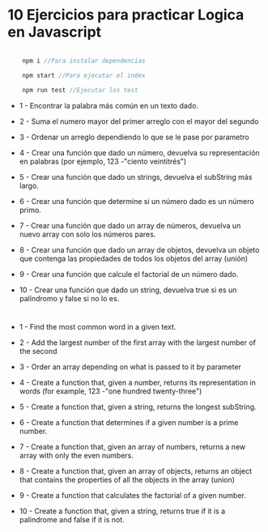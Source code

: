 # 10 Ejercicios para practicar Logica en Javascript

```js

    npm i //Para instalar dependencias

    npm start //Para ejecutar el index

    npm run test //Ejecutar los test

```

- 1 - Encontrar la palabra más común en un texto dado.

- 2 - Suma el numero mayor del primer arreglo con el mayor del segundo

- 3 - Ordenar un arreglo dependiendo lo que se le pase por parametro

- 4 - Crear una función que dado un número, devuelva su representación en palabras (por ejemplo, 123 -"ciento veintitrés")

- 5 - Crear una función que dado un strings, devuelva el subString más largo.

- 6 - Crear una función que determine si un número dado es un número primo.

- 7 - Crear una función que dado un array de números, devuelva un nuevo array con solo los números pares.

- 8 - Crear una función que dado un array de objetos, devuelva un objeto que contenga las propiedades de todos los objetos del array (unión)

- 9 - Crear una función que calcule el factorial de un número dado.

- 10 - Crear una función que dado un string, devuelva true si es un palíndromo y false si no lo es.

#

#

- 1 - Find the most common word in a given text.

- 2 - Add the largest number of the first array with the largest number of the second

- 3 - Order an array depending on what is passed to it by parameter

- 4 - Create a function that, given a number, returns its representation in words (for example, 123 -"one hundred twenty-three")

- 5 - Create a function that, given a string, returns the longest subString.

- 6 - Create a function that determines if a given number is a prime number.

- 7 - Create a function that, given an array of numbers, returns a new array with only the even numbers.

- 8 - Create a function that, given an array of objects, returns an object that contains the properties of all the objects in the array (union)

- 9 - Create a function that calculates the factorial of a given number.

- 10 - Create a function that, given a string, returns true if it is a palindrome and false if it is not.
